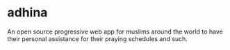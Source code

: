 # adhina

An open source progressive web app for muslims around the world to have their personal assistance for their praying schedules and such.